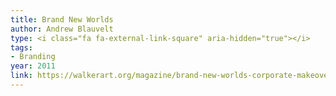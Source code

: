 ```yaml
---
title: Brand New Worlds
author: Andrew Blauvelt
type: <i class="fa fa-external-link-square" aria-hidden="true"></i>
tags:
- Branding
year: 2011
link: https://walkerart.org/magazine/brand-new-worlds-corporate-makeovers-and-dead
---
```

